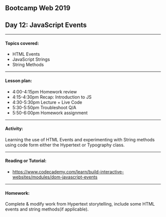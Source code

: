 ## Bootcamp Web 2019
## Day 12: JavaScript Events

---
#### Topics covered: 
*  HTML Events
* JavaScript Strings
* String Methods


---
#### Lesson plan:
* 4:00-4:15pm Homework review
* 4:15-4:30pm Recap: Introduction to JS
* 4:30-5:30pm Lecture + Live Code
* 5:30-5:50pm Troubleshoot Q/A
* 5:50-6:00pm Homework assignment

---
#### Activity:
Learning the use of HTML Events and experimenting with String methods using code form either the Hypertext or Typography class.

---
#### Reading or Tutorial:
* https://www.codecademy.com/learn/build-interactive-websites/modules/dom-javascript-events

---
#### Homework:
Complete & modify work from Hypertext storytelling, include some HTML events and string methods(if applicable).

